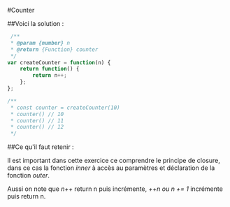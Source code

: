 #Counter

##Voici la solution :

``` js
 /**
 * @param {number} n
 * @return {Function} counter
 */
var createCounter = function(n) {
    return function() {
        return n++;
    };
};

/** 
 * const counter = createCounter(10)
 * counter() // 10
 * counter() // 11
 * counter() // 12
 */ 
```
##Ce qu'il faut retenir :

Il est important dans cette exercice ce comprendre le principe de closure, dans ce cas la fonction *inner* à accès au paramètres et déclaration de la fonction *outer*.

Aussi on note que *n++* return n puis incrémente, *++n ou n += 1* incrémente puis return n.